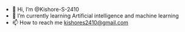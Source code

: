 - 👋 Hi, I’m @Kishore-S-2410
- 🌱 I’m currently learning Artificial intelligence and machine learning
- 📫 How to reach me kishores2410@gmail.com

<!---
Kishore-S-2410/Kishore-S-2410 is a ✨ special ✨ repository because its `README.md` (this file) appears on your GitHub profile.
You can click the Preview link to take a look at your changes.
--->
